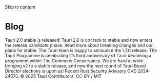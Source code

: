 Skip to content
# Blog
Tauri 2.0 stable is released!
Tauri 2.0 is on track to stable and now enters the release candidate phase. Read more about breaking changes and our plans for stable.
The Tauri team is happy to announce the 1.7.0 release.
The Tauri Programme is celebrating it’s third anniversary of Tauri becoming a programme within The Commons Conservancy. We are hard at work bringing v2 to a stable release, and now the next round of Tauri Board Director elections is upon us!
Recent Rust Security Advisory CVE-2024-24576.
© 2025 Tauri Contributors. CC-BY / MIT
